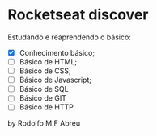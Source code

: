 # Rocketseat discover

Estudando e reaprendendo o básico:

- [x] Conhecimento básico;
- [ ] Básico de HTML;
- [ ] Básico de CSS;
- [ ] Básico de Javascript;
- [ ] Básico de SQL
- [ ] Básico de GIT
- [ ] Básico de HTTP

by Rodolfo M F Abreu
